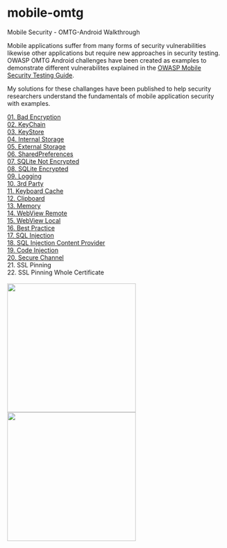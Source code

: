 # mobile-omtg
Mobile Security - OMTG-Android Walkthrough

Mobile applications suffer from many forms of security vulnerabilities likewise other applications but require new approaches in security testing. OWASP OMTG Android challenges have been created as examples to demonstrate different vulnerabilites explained in the [OWASP Mobile Security Testing Guide](https://github.com/OWASP/owasp-mstg/).

My solutions for these challanges have been published to help security researchers understand the fundamentals of mobile application security with examples.

[01. Bad Encryption](https://github.com/bwinsight/mobile-omtg/tree/master/01_bad_encryption)
<br>[02. KeyChain](https://github.com/bwinsight/mobile-omtg/tree/master/02_keychain)
<br>[03. KeyStore](https://github.com/bwinsight/mobile-omtg/tree/master/03_keystore)
<br>[04. Internal Storage](https://github.com/bwinsight/mobile-omtg/tree/master/04_internal_storage)
<br>[05. External Storage](https://github.com/bwinsight/mobile-omtg/tree/master/05_external_storage)
<br>[06. SharedPreferences](https://github.com/bwinsight/mobile-omtg/tree/master/06_sharedpreferences)
<br>[07. SQLite Not Encrypted](https://github.com/bwinsight/mobile-omtg/tree/master/07_sqlite_not_encrypted)
<br>[08. SQLite Encrypted](https://github.com/bwinsight/mobile-omtg/tree/master/08_sqlite_encrypted)
<br>[09. Logging](https://github.com/bwinsight/mobile-omtg/tree/master/09_logging)
<br>[10. 3rd Party](https://github.com/bwinsight/mobile-omtg/tree/master/10_3rd_party)
<br>[11. Keyboard Cache](https://github.com/bwinsight/mobile-omtg/tree/master/11_keyboard_cache)
<br>[12. Clipboard](https://github.com/bwinsight/mobile-omtg/tree/master/12_clipboard)
<br>[13. Memory](https://github.com/bwinsight/mobile-omtg/tree/master/13_memory)
<br>[14. WebView Remote](https://github.com/bwinsight/mobile-omtg/tree/master/14_webview_remote)
<br>[15. WebView Local](https://github.com/bwinsight/mobile-omtg/tree/master/15_webview_local)
<br>[16. Best Practice](https://github.com/bwinsight/mobile-omtg/tree/master/16_best_practice)
<br>[17. SQL Injection](https://github.com/bwinsight/mobile-omtg/tree/master/17_sql_injection)
<br>[18. SQL Injection Content Provider](https://github.com/bwinsight/mobile-omtg/tree/master/18_sql_injection_content_provider)
<br>[19. Code Injection](https://github.com/bwinsight/mobile-omtg/tree/master/19_code_injection)
<br>[20. Secure Channel](https://github.com/bwinsight/mobile-omtg/tree/master/20_secure_channel)
<br>21. SSL Pinning
<br>22. SSL Pinning Whole Certificate
<br><br><img src="https://user-images.githubusercontent.com/55597077/65364468-e9646d00-dc09-11e9-9b3e-9cc65dc36acf.png" width="296"> <img src="https://user-images.githubusercontent.com/55597077/67234711-8569da00-f43d-11e9-9ff6-edaf95bc116e.png" width="296">
